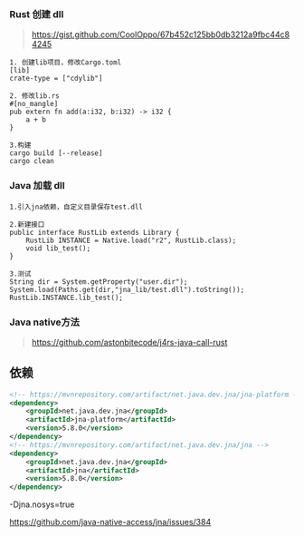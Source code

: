 ### Rust 创建 dll

> https://gist.github.com/CoolOppo/67b452c125bb0db3212a9fbc44c84245

```
1. 创建lib项目，修改Cargo.toml
[lib]
crate-type = ["cdylib"]

2. 修改lib.rs
#[no_mangle]
pub extern fn add(a:i32, b:i32) -> i32 {
    a + b
}

3.构建
cargo build [--release]
cargo clean
```

### Java 加载 dll

```
1.引入jna依赖，自定义目录保存test.dll

2.新建接口
public interface RustLib extends Library {
    RustLib INSTANCE = Native.load("r2", RustLib.class);
    void lib_test();
}

3.测试
String dir = System.getProperty("user.dir");
System.load(Paths.get(dir,"jna_lib/test.dll").toString());
RustLib.INSTANCE.lib_test();
```

### Java native方法

> https://github.com/astonbitecode/j4rs-java-call-rust





## 依赖

```xml
<!-- https://mvnrepository.com/artifact/net.java.dev.jna/jna-platform -->
<dependency>
    <groupId>net.java.dev.jna</groupId>
    <artifactId>jna-platform</artifactId>
    <version>5.8.0</version>
</dependency>
<!-- https://mvnrepository.com/artifact/net.java.dev.jna/jna -->
<dependency>
    <groupId>net.java.dev.jna</groupId>
    <artifactId>jna</artifactId>
    <version>5.8.0</version>
</dependency>

```



-Djna.nosys=true

https://github.com/java-native-access/jna/issues/384